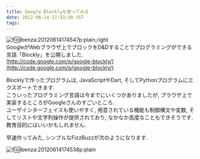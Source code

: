 ```yaml
---
title: Google Blocklyを使ってみる
date: 2012-06-14 17:53:50 JST
tags: 
---
```


![f:id:ibenza:20120614174547p:plain,right](http://cdn-ak.f.st-hatena.com/images/fotolife/i/ibenza/20120614/20120614174547.png)<br />GoogleがWebブラウザ上でブロックをD&Dすることでプログラミングができる言語「Blockly」を公開しました.<br />[http://code.google.com/p/google-blockly/](http://code.google.com/p/google-blockly/)

Blocklyで作ったプログラムは, JavaScriptやDart, そしてPythonプログラムにエクスポートできます.<br />
こういったプログラミング言語は今までにいくつかありましたが, ブラウザ上で実装するところがGoogleさんのすごいところ.<br />
ユーザインターフェイスも使いやすく, 用意されている機能も制御構文や変数, そしてリストや文字列操作が提供されており, なかなか高度なこともできそうです.<br />
教育目的にはいいかもしれません.

早速作ってみた, シンプルなFizzBuzzが次のようになります.

![f:id:ibenza:20120614174538p:plain](http://cdn-ak.f.st-hatena.com/images/fotolife/i/ibenza/20120614/20120614174538.png)

